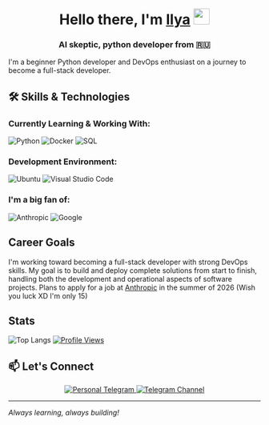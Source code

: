 <h1 align="center">Hello there, I'm <a href="https://t.me/not_finet" target="_blank">Ilya</a> 
<img src="https://github.com/blackcater/blackcater/raw/main/images/Hi.gif" height="32"/></h1>
<h3 align="center">AI skeptic, python developer from  🇷🇺</h3>

I'm a beginner Python developer and DevOps enthusiast on a journey to become a full-stack developer.

## 🛠️ Skills & Technologies

### Currently Learning & Working With:
![Python](https://img.shields.io/badge/python-3670A0?style=for-the-badge&logo=python&logoColor=ffdd54)
![Docker](https://img.shields.io/badge/docker-%230db7ed.svg?style=for-the-badge&logo=docker&logoColor=white)
![SQL](https://img.shields.io/badge/SQL-%2307405e.svg?style=for-the-badge&logo=sqlite&logoColor=white)

### Development Environment:
![Ubuntu](https://img.shields.io/badge/Ubuntu-E95420?style=for-the-badge&logo=ubuntu&logoColor=white)
![Visual Studio Code](https://img.shields.io/badge/Visual%20Studio%20Code-0078d7.svg?style=for-the-badge&logo=visual-studio-code&logoColor=white)

### I'm a big fan of:
![Anthropic](https://img.shields.io/badge/Anthropic-191919.svg?style=for-the-badge&logo=Anthropic&logoColor=white)
![Google](https://img.shields.io/badge/Google-4285F4.svg?style=for-the-badge&logo=Google&logoColor=white)

## Career Goals

I'm working toward becoming a full-stack developer with strong DevOps skills. My goal is to build and deploy complete solutions from start to finish, handling both the development and operational aspects of software projects.
Plans to apply for a job at [Anthropic](https://github.com/anthropics) in the summer of 2026 (Wish you luck XD I'm only 15)

## Stats

![Top Langs](https://github-readme-stats.vercel.app/api/top-langs/?username=finettt&layout=compact)
[![Profile Views](https://komarev.com/ghpvc/?username=finettt&color=green)](https://github.com/finettt)

## 📫 Let's Connect
<div align="center">
  <!-- Personal Contact -->
  <a href="https://t.me/not_finet" target="_blank" rel="noopener noreferrer" title="Personal Telegram - Write me in telegram!">
    <img src="https://img.shields.io/badge/Contact-2CA5E0?style=for-the-badge&logo=telegram&logoColor=white&label=Personal&alt=Contact" alt="Personal Telegram">
  </a>
  
  <!-- Channel Subscription -->
  <a href="https://t.me/n0_pl3ase" target="_blank" rel="noopener noreferrer" title="Telegram Channel - Subscribe to my telegram channel!">
    <img src="https://img.shields.io/badge/Channel-2CA5E0?style=for-the-badge&logo=telegram&logoColor=white&label=Subscribe&alt=Channel" alt="Telegram Channel">
  </a>
</div>

---

*Always learning, always building!*

